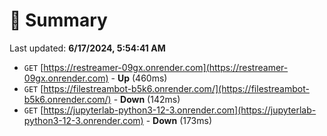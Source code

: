 # 📖 Summary
Last updated: **6/17/2024, 5:54:41 AM**

- `GET` [https://restreamer-09gx.onrender.com](https://restreamer-09gx.onrender.com) - **Up** (460ms)
- `GET` [https://filestreambot-b5k6.onrender.com/](https://filestreambot-b5k6.onrender.com/) - **Down** (142ms)
- `GET` [https://jupyterlab-python3-12-3.onrender.com](https://jupyterlab-python3-12-3.onrender.com) - **Down** (173ms)
